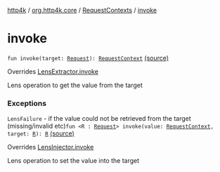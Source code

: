 [http4k](../../index.md) / [org.http4k.core](../index.md) / [RequestContexts](index.md) / [invoke](./invoke.md)

# invoke

`fun invoke(target: `[`Request`](../-request/index.md)`): `[`RequestContext`](../-request-context/index.md) [(source)](https://github.com/http4k/http4k/blob/master/http4k-core/src/main/kotlin/org/http4k/core/RequestContexts.kt#L14)

Overrides [LensExtractor.invoke](../../org.http4k.lens/-lens-extractor/invoke.md)

Lens operation to get the value from the target

### Exceptions

`LensFailure` - if the value could not be retrieved from the target (missing/invalid etc)`fun <R : `[`Request`](../-request/index.md)`> invoke(value: `[`RequestContext`](../-request-context/index.md)`, target: `[`R`](invoke.md#R)`): `[`R`](invoke.md#R) [(source)](https://github.com/http4k/http4k/blob/master/http4k-core/src/main/kotlin/org/http4k/core/RequestContexts.kt#L17)

Overrides [LensInjector.invoke](../../org.http4k.lens/-lens-injector/invoke.md)

Lens operation to set the value into the target

